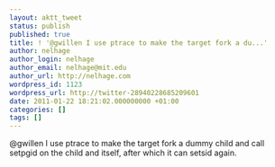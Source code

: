 ```yaml
---
layout: aktt_tweet
status: publish
published: true
title: ! '@gwillen I use ptrace to make the target fork a du...'
author: nelhage
author_login: nelhage
author_email: nelhage@mit.edu
author_url: http://nelhage.com
wordpress_id: 1123
wordpress_url: http://twitter-28940228685209601
date: 2011-01-22 18:21:02.000000000 +01:00
categories: []
tags: []
---
```

@gwillen I use ptrace to make the target fork a dummy child and call setpgid on the child and itself, after which it can setsid again.
